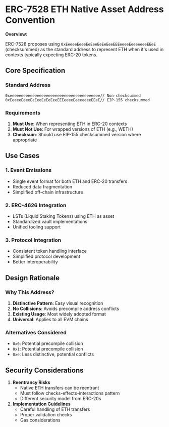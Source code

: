 # ERC-7528 ETH Native Asset Address Convention

**Overview:**

ERC-7528 proposes using `0xEeeeeEeeeEeEeeEeEeEeeEEEeeeeEeeeeeeeEEeE` (checksummed) as the standard address to represent ETH when it's used in contexts typically expecting ERC-20 tokens.

## Core Specification

### Standard Address

```solidity
0xeeeeeeeeeeeeeeeeeeeeeeeeeeeeeeeeeeeeeeee// Non-checksummed
0xEeeeeEeeeEeEeeEeEeEeeEEEeeeeEeeeeeeeEEeE// EIP-155 checksummed
```

### Requirements

1. **Must Use**: When representing ETH in ERC-20 contexts
2. **Must Not Use**: For wrapped versions of ETH (e.g., WETH)
3. **Checksum**: Should use EIP-155 checksummed version where appropriate

## Use Cases

### 1. Event Emissions

- Single event format for both ETH and ERC-20 transfers
- Reduced data fragmentation
- Simplified off-chain infrastructure

### 2. ERC-4626 Integration

- LSTs (Liquid Staking Tokens) using ETH as asset
- Standardized vault implementations
- Unified tooling support

### 3. Protocol Integration

- Consistent token handling interface
- Simplified protocol development
- Better interoperability

## Design Rationale

### Why This Address?

1. **Distinctive Pattern**: Easy visual recognition
2. **No Collisions**: Avoids precompile address conflicts
3. **Existing Usage**: Most widely adopted format
4. **Universal**: Applies to all EVM chains

### Alternatives Considered

- `0x0`: Potential precompile collision
- `0x1`: Potential precompile collision
- `0xe`: Less distinctive, potential conflicts

## Security Considerations

1. **Reentrancy Risks**
    - Native ETH transfers can be reentrant
    - Must follow checks-effects-interactions pattern
    - Different security model from ERC-20s
2. **Implementation Guidelines**
    - Careful handling of ETH transfers
    - Proper validation checks
    - Gas considerations